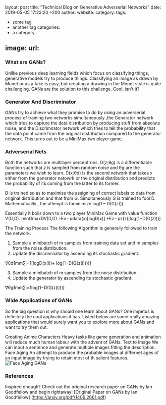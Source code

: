 layout: post
title: "Technical Blog on Generative Adverserial Networks"
date: 2019-05-05 17:23:20 +200
author: <Avinandan  Bose>
website: <website-if-any>
category:
tags:
- some tag
- another tag
categories:
- a category

image:
  url: <link to a title image>
---

### What are GANs?

Unlike previous deep learning fields which focus on classifying things, generative models try to produce things. Classifying an image as drawn by Monet or as a fake is easy, but creating a drawing in the Monet style is quite challenging. GANs are the solution to this challenge. Cool, isn't it?

### Generator And Discriminator

GANs try to achieve what they promise to do by using an adverserial process of training two networks simultaneously ,the Generator network which tries to capture the data distribution by producing stuff from absolute noise, and the Discrimnator network which tries to tell the probability that the data point came from the original distribution compared to the generator network. This turns out to be a MiniMax two player game.

### Adverserial Nets

Both the networks are multilayer perceptrons. G(z;θg) is a differentiable function such that z is sampled from random noise and  θg are the parameters we wish to learn. D(x;θd) is the second network that takes x either from the generator netowrk or the original distribution and predicts the probability of its coming from the latter to its former. 

D is trained so as to maximise the assigning of correct labels to data from original distribution and that from G. Simultaneously G is trained to fool D.
Mathematically , the attempt is tominimize log(1 – D(G(z))).

Essentially it boils down to a two player MiniMax Game with value function V(G,D).
minGmaxDV(D,G) =Ex∼pdata(x)[logD(x)] +Ez∼pz(z)[log(1−D(G(z)))]

The Training Process
The following Algorithm is generally followed to train the network.
1. Sample a minibatch of m samples from training data set and m samples from the noise distribution.
2. Update the discriminator by ascending its stochastic gradient.

∇θd1mm∑i=1[logD(x(i))+ log(1−D(G(z(i))))]

3. Sample a minibatch of m samples from the noise distribution.
4. Update the generator by ascending its stochastic gradient.

∇θg1mm∑i=1log(1−D(G(z(i))))

### Wide Applications of GANs

So the big question is why should one learn about GANs?
One impetus is definitely the cool applications it has. Listed below are some really amazing applications that would surely want you to explore more about GANs and want to try them out. 

Creating Anime Characters
	Heavy tasks like game generation and animation will reduce much human labour with the advent of GANs.
Text to Image 
	We can input a sentence and generate multiple images fitting the description.
Face Aging
	An attempt to produce the probable images at differnet ages of an input image by trying to retain most of th salient features.
	![Face Aging GANs](https://www.google.com/search?client=ubuntu&hs=0Rb&channel=fs&biw=1301&bih=670&tbm=isch&sa=1&ei=vObPXJrjBO3Yz7sPpcew8As&q=images+for+GANs+face+aging&oq=images+for+GANs+face+aging&gs_l=img.3...38988.40861..41057...0.0..0.358.2413.0j2j7j1......1....1..gws-wiz-img.mx-PGCmFN9c#imgrc=VlE2ITAa_8aurM:)
### References

Inspired enough?
Check out the original research paper on GANs by Ian Goodfellow and begin rightaway!
[Original Paper on GANs by Ian Goodfellow] (https://arxiv.org/pdf/1406.2661.pdf)


